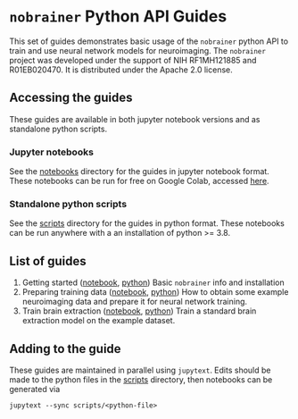 # `nobrainer` Python API Guides

This set of guides demonstrates basic usage of the `nobrainer` python API to train and use neural network models for neuroimaging. The `nobrainer` project was developed under the support of NIH RF1MH121885 and R01EB020470. It is distributed under the Apache 2.0 license.

## Accessing the guides

These guides are available in both jupyter notebook versions and as standalone python scripts.

### Jupyter notebooks

See the [notebooks](notebooks) directory for the guides in jupyter notebook format. These notebooks can be run for free on Google Colab, accessed [here](https://colab.research.google.com/github/neuronets/nobrainer-book/blob/master).

### Standalone python scripts

See the [scripts](scripts) directory for the guides in python format. These notebooks can be run anywhere with a an installation of python >= 3.8.

## List of guides

1. Getting started ([notebook](notebooks/01-getting_started.ipynb), [python](scripts/01-getting_started.py))
   Basic  `nobrainer` info and installation
2. Preparing training data ([notebook](notebooks/02-preparing_training_data.ipynb), [python](scripts/02-preparing_training_data.py))
   How to obtain some example neuroimaging data and prepare it for neural network training.
3. Train brain extraction ([notebook](notebooks/03-train_brain_extraction.ipynb), [python](scripts/03-train_brain_extraction.py))
   Train a standard brain extraction model on the example dataset.

## Adding to the guide

These guides are maintained in parallel using `jupytext`. Edits should be made to the python files in the [scripts](scripts) directory, then notebooks can be generated via
```
jupytext --sync scripts/<python-file>
```
